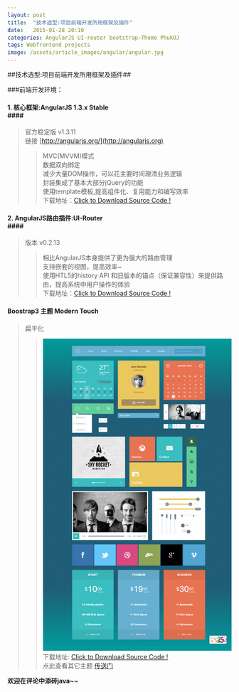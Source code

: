 ```yaml
---
layout: post
title:  "技术选型:项目前端开发所用框架及插件"
date:   2015-01-28 20:10
categories: AngularJS UI-router bootstrap—Theme PhukOJ
tags: Webfrontend projects
image: /assets/article_images/angular/angular.jpg
---
```

##技术选型:项目前端开发所用框架及插件##

###前端开发环境：
#### 1. 核心框架:**AngularJS 1.3.x Stable** <br>####
> 官方稳定版 v1.3.11 <br>
> 链接 [http://angularjs.org/](http://angularjs.org)<br>
>> MVC(MVVM)模式<br>
>> 数据双向绑定<br>
>> 减少大量DOM操作，可以花主要时间理清业务逻辑<br>
>> 封装集成了基本大部分jQuery的功能<br>
>> 使用template模板,提高组件化、复用能力和编写效率<br>
>> 下载地址：[Click to Download Source Code !](/assets/js/src/angular.min.js)


#### 2. AngularJS路由插件:**UI-Router** <br>####
> 版本 v0.2.13 <br>
>> 相比AngularJS本身提供了更为强大的路由管理<br>
>> 支持嵌套的视图，提高效率~<br>
>> 使用HTL5的history API 和旧版本的锚点（保证兼容性）来提供路由，提高系统中用户操作的体验 <br>
>> 下载地址：[Click to Download Source Code !](/assets/js/src/angular-ui-router.js)


#### Boostrap3 主题 **Modern Touch** ####
> 扁平化
>>![Thumbnail](/assets/article_images/UI备选/modern-touch-css.jpg)<br>
>> 下载地址: [Click to Download Source Code !](/assets/js/src/modern-touch.zip) <br>
>> 点此查看其它主题 [传送门](http://wcqblog.github.io/ui/phukoj/2015/01/27/UItouse.html)



**欢迎在评论中添砖java~~**
